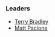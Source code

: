 ### Leaders

* [Terry Bradley](mailto:terry.bradley@owasp.org)
* [Matt Pacione](mailto:matt.pacione@owasp.org)
